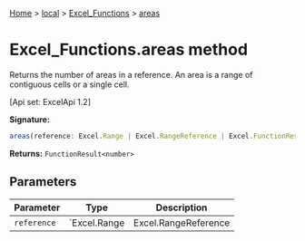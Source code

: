 [Home](./index) &gt; [local](local.md) &gt; [Excel\_Functions](local.excel_functions.md) &gt; [areas](local.excel_functions.areas.md)

# Excel\_Functions.areas method

Returns the number of areas in a reference. An area is a range of contiguous cells or a single cell. 

 \[Api set: ExcelApi 1.2\]

**Signature:**
```javascript
areas(reference: Excel.Range | Excel.RangeReference | Excel.FunctionResult<any>): FunctionResult<number>;
```
**Returns:** `FunctionResult<number>`

## Parameters

|  Parameter | Type | Description |
|  --- | --- | --- |
|  `reference` | `Excel.Range | Excel.RangeReference | Excel.FunctionResult<any>` |  |

